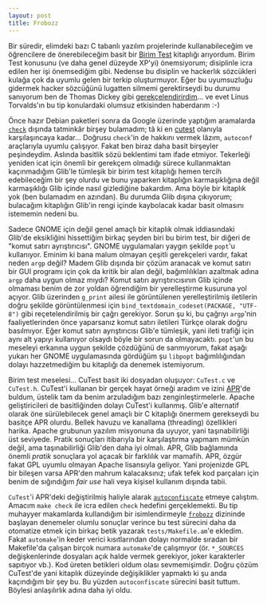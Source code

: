 ```yaml
---
layout: post
title: Frobozz
---
```


Bir süredir, elimdeki bazı C tabanlı yazılım projelerinde kullanabileceğim ve
öğrencilere de önerebileceğim basit bir [Birim
Test](http://www.extremeprogramming.org/rules/unittests.html) kitaplığı
arıyordum.  Birim Test konusunu (ve daha genel düzeyde XP'yi) önemsiyorum;
disiplinle icra edilen her işi önemsediğim gibi.  Nedense bu disiplin ve
hackerlık sözcükleri kulağa çok da uyumlu gelen bir terkip oluşturmuyor.  Eğer
bu uyumsuzluğu gidermek hacker sözcüğünü lugatten silmemi gerektirseydi bu
durumu sanıyorum ben de Thomas Dickey gibi
[gerekçelendirirdim](http://dickey.his.com/personal/hackers.html)...  ve evet
Linus Torvalds'ın bu tip konulardaki olumsuz etkisinden haberdarım :-)

Önce hazır Debian paketleri sonra da Google üzerinde yaptığım aramalarda
[`check`](http://check.sourceforge.net/) dışında tatminkâr birşey bulamadım;
tâ ki en [cutest](http://cutest.sourceforge.net/) olanıyla karşılaşıncaya
kadar...  Doğrusu `check`'in de hakkını vermek lâzım, `autoconf` araçlarıyla
uyumlu çalışıyor.  Fakat ben biraz daha basit birşeyler peşindeydim.  Aslında
basitlik sözü beklentimi tam ifade etmiyor.  Tekerleği yeniden icat için
önemli bir gerekçem olmadığı sürece kullanmaktan kaçınmadığım Glib'le tümleşik
bir birim test kitaplığı hemen tercih edebileceğim bir şey olurdu ve bunu
yaparken kitaplığın karmaşıklığına değil karmaşıklığı Glib içinde nasıl
gizlediğine bakardım.  Ama böyle bir kitaplık yok (ben bulamadım en azından).
Bu durumda Glib dışına çıkıyorum; bulacağım kitaplığın Glib'in rengi içinde
kaybolacak kadar basit olmasını istememin nedeni bu.

Sadece GNOME için değil genel amaçlı bir kitaplık olmak iddiasındaki Glib'de
eksikliğini hissettiğim birkaç şeyden biri bu birim test, bir diğeri de "komut
satırı ayrıştırıcısı".  GNOME uygulamaları yaygın şekilde `popt`'u kullanıyor.
Eminim ki bana malum olmayan çeşitli gerekçeleri vardır, fakat neden `argp`
değil?  Madem Glib dışında bir çözüm aranacak ve komut satırı bir GUI programı
için çok da kritik bir alan değil, bağımlılıkları azaltmak adına `argp` daha
uygun olmaz mıydı?  Komut satırı ayrıştırıcısının Glib içinde olmaması benim
de zor yoldan öğrendiğim bir yerelleştirme kusuruna yol açıyor.  Glib
üzerinden `g_print` ailesi ile görüntülenen yerelleştirilmiş iletilerin doğru
şekilde görüntülenmesi için `bind_textdomain_codeset(PACKAGE, "UTF-8")` gibi
reçetelendirilmiş bir çağrı gerekiyor.  Sorun şu ki, bu çağrıyı `argp`'nin
faaliyetlerinden önce yaparsanız komut satırı iletileri Türkçe olarak doğru
basılmıyor.  Eğer komut satırı ayrıştırıcısı Glib'e tümleşik, yani ileti
trafiği için aynı alt yapıyı kullanıyor olsaydı böyle bir sorun da
olmayacaktı.  `popt`'un bu meseleyi erkanına uygun şekilde çözdüğünü de
sanmıyorum, fakat aşağı yukarı her GNOME uygulamasında gördüğüm şu `libpopt`
bağımlılığından dolayı hazzetmediğim bu kitaplığı da denemek istemiyorum.

Birim test meselesi...  CuTest basit iki dosyadan oluşuyor: `CuTest.c` ve
`CuTest.h`.  CuTest'i kullanan bir gerçek hayat örneği aradım ve izini
[APR](http://apr.apache.org/)'de buldum, üstelik tam da benim arzuladığım bazı
zenginleştirmelerle.  Apache geliştiricileri de basitliğinden dolayı CuTest'i
kullanmış.  Glib'e alternatif olarak öne sürülebilecek genel amaçlı bir C
kitaplığı önermem gerekseydi bu basitçe APR olurdu.  Bellek havuzu ve
kanallama (threading) özellikleri harika.  Apache grubunun yazılım misyonuna
da uyuyor, yani taşınabilirliği üst seviyede.  Pratik sonuçları itibarıyla bir
karşılaştırma yapmam mümkün değil, ama taşınabilirliği Glib'den daha iyi
olmalı.  APR, Glib bağlamında önemli _pratik_ sonuçlara yol açacak bir
farklılık var mamafih.  APR, özgür fakat GPL uyumlu olmayan Apache lisansıyla
geliyor.  Yani projenizde GPL bir bileşen varsa APR'den mahrum kalacaksınız;
ufak tefek kod parçaları için benim de sığındığım _fair use_ hali veya kişisel
kullanım dışında tabii.

`CuTest`'i APR'deki değiştirilmiş haliyle alarak
[`autoconfiscate`](http://foldoc.doc.ic.ac.uk/foldoc/foldoc.cgi?autoconfiscate)
etmeye çalıştım.  Amacım `make check` ile icra edilen `check` hedefini
gerçeklemekti.  Bu tip muhayyer makamlarda kullandığım bir isimlendirmeyle
[`frobozz`](http://foldoc.doc.ic.ac.uk/foldoc/foldoc.cgi?frob) dizininde
başlayan denemeler olumlu sonuçlar verince bu test sürecini daha da otomatize
etmek için birkaç betik yazarak `tests/Makefile.am`'e ekledim.  Fakat
`automake`'in keder verici kısıtlarından dolayı normalde sıradan bir
Makefile'da çalışan birçok numara `automake`'de çalışmıyor (ör.  `*_SOURCES`
değişkenlerinde dosyaları açık halde vermek gerekiyor, joker karakterler
sapıtıyor vb.).  Kod üreten betikleri oldum olası sevmemişimdir.  Doğru çözüm
CuTest'de yani kitaplık düzeyinde değişiklikler yapmaktı ki şu anda kaçındığım
bir şey bu.  Bu yüzden `autoconfiscate` sürecini basit tuttum.  Böylesi
anlaşılırlık adına daha iyi oldu.
